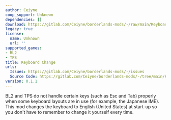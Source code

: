 ```yaml
---
author: Ceiyne
coop_support: Unknown
dependencies: []
download: https://gitlab.com/Ceiyne/borderlands-mods/-/raw/main/Keyboard%20Change/KBChange.zip?inline=false
legacy: true
license:
  name: Unknown
  url: ''
supported_games:
- BL2
- TPS
title: Keyboard Change
urls:
  Issues: https://gitlab.com/Ceiyne/borderlands-mods/-/issues
  Source Code: https://gitlab.com/Ceiyne/borderlands-mods/-/tree/main/Keyboard%20Change
version: 0.1.1
---
```

BL2 and TPS do not handle certain keys (such as Esc and Tab) properly when some keyboard layouts are in use (for example, the Japanese IME).  This mod changes the keyboard to English (United States) at start-up so you don't have to remember to change it yourself every time.